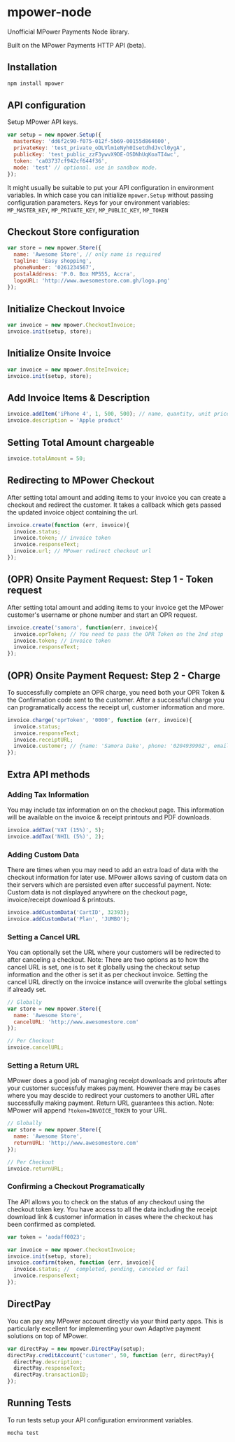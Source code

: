 # mpower-node

Unofficial MPower Payments Node library.

Built on the MPower Payments HTTP API (beta).

## Installation

```javascript
npm install mpower
```

## API configuration

Setup MPower API keys.

```javascript
var setup = new mpower.Setup({
  masterKey: 'dd6f2c90-f075-012f-5b69-00155d864600',
  privateKey: 'test_private_oDLVlm1eNyh0IsetdhdJvcl0ygA',
  publicKey: 'test_public_zzF3ywvX9DE-OSDNhUqKoaTI4wc',
  token: 'ca03737cf942cf644f36',
  mode: 'test' // optional. use in sandbox mode.
});
```

It might usually be suitable to put your API configuration in environment variables. In which case you can initialize `mpower.Setup` without passing configuration parameters.
Keys for your environment variables: `MP_MASTER_KEY`, `MP_PRIVATE_KEY`, `MP_PUBLIC_KEY`,  `MP_TOKEN`


## Checkout Store configuration

```javascript
var store = new mpower.Store({
  name: 'Awesome Store', // only name is required
  tagline: 'Easy shopping',
  phoneNumber: '0261234567',
  postalAddress: 'P.0. Box MP555, Accra',
  logoURL: 'http://www.awesomestore.com.gh/logo.png'
});
```

## Initialize Checkout Invoice

```javascript
var invoice = new mpower.CheckoutInvoice;
invoice.init(setup, store);
```

## Initialize Onsite Invoice

```javascript
var invoice = new mpower.OnsiteInvoice;
invoice.init(setup, store);
```

## Add Invoice Items & Description

```javascript
invoice.addItem('iPhone 4', 1, 500, 500); // name, quantity, unit price, total price
invoice.description = 'Apple product'
```

## Setting Total Amount chargeable

```javascript
invoice.totalAmount = 50;
```

## Redirecting to MPower Checkout
After setting total amount and adding items to your invoice you can create a checkout and redirect the customer. It takes a callback which gets passed the updated invoice object containing the url.

```javascript
invoice.create(function (err, invoice){
  invoice.status;
  invoice.token; // invoice token
  invoice.responseText;
  invoice.url; // MPower redirect checkout url
});
```

## (OPR) Onsite Payment Request: Step 1 - Token request
After setting total amount and adding items to your invoice get the MPower customer's username or phone number and start an OPR request.

```javascript
invoice.create('samora', function(err, invoice){
  invoice.oprToken; // You need to pass the OPR Token on the 2nd step
  invoice.token; // invoice token
  invoice.responseText;
});
```

## (OPR) Onsite Payment Request: Step 2 - Charge
To successfully complete an OPR charge, you need both your OPR Token & the Confirmation code sent to the customer. After a successfull charge you can programatically access the receipt url, customer information and more.

```javascript
invoice.charge('oprToken', '0000', function (err, invoice){
  invoice.status;
  invoice.responseText;
  invoice.receiptURL;
  invoice.customer; // {name: 'Samora Dake', phone: '0204939902', email: 'samoradake@gmail.com'}
});
```

## Extra API methods

### Adding Tax Information
You may include tax information on on the checkout page. This information will be available on the invoice & receipt printouts and PDF downloads.

```javascript
invoice.addTax('VAT (15%)', 5);
invoice.addTax('NHIL (5%)', 2);
```

### Adding Custom Data
There are times when you may need to add an extra load of data with the checkout information for later use. MPower allows saving of custom data on their servers which are persisted even after successful payment.
Note: Custom data is not displayed anywhere on the checkout page, invoice/receipt download & printouts.

```javascript
invoice.addCustomData('CartID', 32393);
invoice.addCustomData('Plan', 'JUMBO');
```

### Setting a Cancel URL
You can optionally set the URL where your customers will be redirected to after canceling a checkout.
Note: There are two options as to how the cancel URL is set, one is to set it globally using the checkout setup information and the other is set it as per checkout invoice.
Setting the cancel URL directly on the invoice instance will overwrite the global settings if already set.

```javascript
// Globally
var store = new mpower.Store({
  name: 'Awesome Store',
  cancelURL: 'http://www.awesomestore.com'
});

// Per Checkout
invoice.cancelURL;
```

### Setting a Return URL
MPower does a good job of managing receipt downloads and printouts after your customer successfuly makes payment. However there may be cases where you may descide to redirect your customers to another URL after successfully making payment. Return URL guarantees this action.
Note: MPower will append `?token=INVOICE_TOKEN` to your URL.

```javascript
// Globally
var store = new mpower.Store({
  name: 'Awesome Store',
  returnURL: 'http://www.awesomestore.com'
});

// Per Checkout
invoice.returnURL;
```

### Confirming a Checkout Programatically
The API allows you to check on the status of any checkout using the checkout token key. You have access to all the data including the receipt download link & customer information in cases where the checkout has been confirmed as completed.

```javascript
var token = 'aodaff0023';

var invoice = new mpower.CheckoutInvoice;
invoice.init(setup, store);
invoice.confirm(token, function (err, invoice){
  invoice.status; //  completed, pending, canceled or fail
  invoice.responseText;
});
```

## DirectPay
You can pay any MPower account directly via your third party apps. This is particularly excellent for implementing your own Adaptive payment solutions on top of MPower.

```javascript
var directPay = new mpower.DirectPay(setup);
directPay.creditAccount('customer', 50, function (err, directPay){
  directPay.description;
  directPay.responseText;
  directPay.transactionID;
});
```

## Running Tests
To run tests setup your API configuration environment variables. 

```javascript
mocha test
```